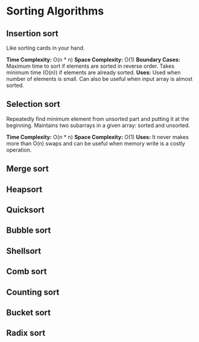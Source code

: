 # Sorting Algorithms

## Insertion sort
Like sorting cards in your hand.

__Time Complexity:__ O(n * n)
__Space Complexity:__ O(1)
__Boundary Cases:__ Maximum time to sort if elements are sorted in reverse order.
Takes minimum time (O(n)) if elements are already sorted.
__Uses:__ Used when number of elements is small. Can also be useful when input
array is almost sorted.


## Selection sort
Repeatedly find minimum element from unsorted part and putting it at the beginning.
Maintains two subarrays in a given array: sorted and unsorted.

__Time Complexity:__ O(n * n)
__Space Complexity:__ O(1)
__Uses:__ It never makes more than O(n) swaps and can be useful when memory write
is a costly operation.


## Merge sort


## Heapsort


## Quicksort


## Bubble sort


## Shellsort


## Comb sort


## Counting sort


## Bucket sort


## Radix sort
